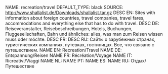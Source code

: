 NAME:   recreation/travel
DEFAULT_TYPE: black
SOURCE: http://www.shallalist.de/Downloads/shallalist.tar.gz
DESC EN: Sites with information about foreign countries, travel companies, travel fares, accommodations and everything else that has to do with travel.
DESC DE: Reiseveranstalter, Reisebeschreibungen, Hotels, Buchungen, Fluggesellschaften, Bahn und ähnliches: alles, was man zum Reisen wissen muss oder möchte.
DESC FR:
DESC RU: Сайты о зарубежных странах, туристических компаниях, путевках, гостиницах. Все, что связано с путешествием.
NAME EN: Recreation/Travel
NAME DE: Entspannung/Reisen
NAME FR: Récréation/Voyage
NAME IT: Ricreativi/Viaggi
NAME NL:
NAME PT:
NAME ES:
NAME RU: Отдых/Путешествие


